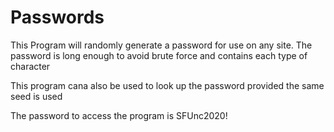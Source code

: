 # Passwords

This Program will randomly generate a password for use on any site.
The password is long enough to avoid brute force and contains each type of character 

This program cana also be used to look up the password provided the same seed is used 

The password to access the program is SFUnc2020!

